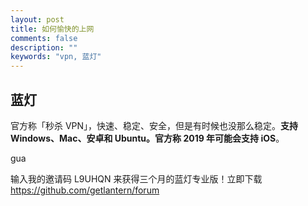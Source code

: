```yaml
---
layout: post
title: 如何愉快的上网
comments: false
description: ""
keywords: "vpn, 蓝灯"
---
```


## 蓝灯

官方称「秒杀 VPN」，快速、稳定、安全，但是有时候也没那么稳定。**支持 Windows、Mac、安卓和 Ubuntu。官方称 2019 年可能会支持 iOS**。

gua

输入我的邀请码 L9UHQN 来获得三个月的蓝灯专业版！立即下载 https://github.com/getlantern/forum